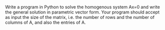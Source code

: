 Write a program in Python to solve the homogenous system Ax=0 and write the general solution in parametric vector form.
Your program should accept as input the size of the matrix, i.e. the number of rows and the number of columns of A, and also the entries of A.

